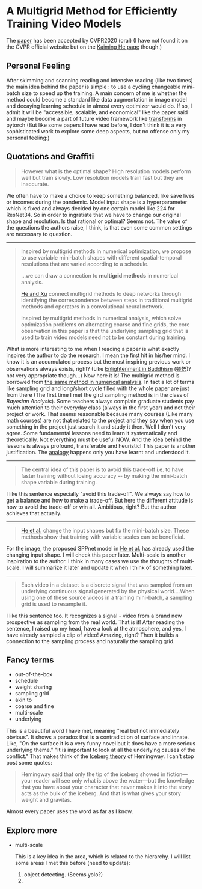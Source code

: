 # A Multigrid Method for Efficiently Training Video Models

The [paper](https://arxiv.org/abs/1912.00998) has been accepted by CVPR2020 (oral) (I have not found it on the CVPR official website but on the [Kaiming He page](http://kaiminghe.com/) though.)

## Personal Feeling

After skimming and scanning reading and intensive reading (like two times) the main idea behind the paper is simple : to use a cycling changeable mini-batch size to speed up the training. A main concern of me is whether the method could become a standard like data augmentation in image model and decaying learning schedule in almost every optimizer would do. If so, I admit it will be "accessible, scalable, and economical" like the paper said and maybe become a part of future video framework like [transforms](https://pytorch.org/docs/stable/torchvision/transforms.html) in pytorch (But like some papers I have read before, I don't think it is a very sophisticated work to explore some deep aspects, but no offense only my personal feeling:)

## Quotations and Graffiti

> However what is the optimal shape? High resolution models perform well but train slowly. Low resolution models train fast but they are inaccurate.

We often have to make a choice to keep something balanced, like save lives or incomes during the pandemic. Model input shape is a hyperparameter which is fixed and always decided by one certain model like 224 for ResNet34. So in order to ingratiate that we have to change our original shape and resolution. Is that rational or optimal? Seems not. The value of the questions the authors raise, I think, is that even some common settings are necessary to question.

-----------------

> Inspired by multigrid methods in numerical optimization, we propose to use variable mini-batch shapes with different spatial-temporal resolutions that are varied according to a schedule.
>
> ...we can draw a connection to **multigrid methods** in numerical analysis.
>
> [He and Xu](https://link.springer.com/content/pdf/10.1007/s11425-019-9547-2.pdf) connect multigrid methods to deep networks through identifying the correspondence between steps in traditional multigrid methods and operators in a convolutional neural network.
>
> Inspired by multigrid methods in numerical analysis, which solve optimization problems on alternating coarse and fine grids, the core observation in this paper is that the underlying sampling grid that is used to train video models need not to be constant during training.

What is more interesting to me when I reading a paper is what exactly inspires the author to do the research. I mean the first hit in his/her mind. I know it is an accumulated process but the most inspiring previous work or observations always exists, right? (Like [Enlightenment in Buddhism](https://simple.wikipedia.org/wiki/Enlightenment_(Buddhism)) ([顿悟]([https://zh.wikipedia.org/wiki/%E9%A0%93%E6%82%9F](https://zh.wikipedia.org/wiki/頓悟)))? not very appropriate though...)  Now here it is! The multigrid method is borrowed from [the same method in numerical analysis](https://en.wikipedia.org/wiki/Multigrid_method). In fact a lot of terms like sampling grid and long/short cycle filled with the whole paper are just from there (The first time I met the gird sampling method is in the class of *Bayesian Analysis*). Some teachers always complain graduate students pay much attention to their everyday class (always in the first year) and not their project or work. That seems reasonable because many courses (Like many math courses) are not that related to the project and they say when you use something in the project just search it and study it then. Well I don't very agree. Some fundamental lessons need to learn it systematically and theoretically. Not everything must be useful NOW. And the idea behind the lessons is always profound, transferable and heuristic! This paper is another justification. The [analogy](https://en.wikipedia.org/wiki/Analogy) happens only you have learnt and understood it. 

-------------

> The central idea of this paper is to avoid this trade-off i.e. to have faster training without losing accuracy -- by making the mini-batch shape variable during training.

I like this sentence especially "avoid this trade-off". We always say how to get a balance and how to make a trade-off. But here the different attitude is how to avoid the trade-off or win all. Ambitious, right? But the author achieves that actually.

--------------

> [He et al.](https://arxiv.org/pdf/1406.4729.pdf) change the input shapes but fix the mini-batch size. These methods show that training with variable scales can be beneficial.

For the image, the proposed SPPnet model in [He et al.](https://arxiv.org/pdf/1406.4729.pdf) has already used the changing input shape. I will check this paper later. Multi-scale is another inspiration to the author. I think in many cases we use the thoughts of multi-scale. I will summarize it later and update it when I think of something later.

-------

> Each video in a dataset is a discrete signal that was sampled from an underlying continuous signal generated by the physical world....When using one of these source videos in a training mini-batch, a sampling grid is used to resample it.

I like this sentence too. It recognizes a signal - video from a brand new prospective as sampling from the real world. That is it! After reading the sentence, I raised up my head, have a look at the atmosphere, and yes, I have already sampled a clip of video! Amazing, right? Then it builds a connection to the sampling process and naturally the sampling grid.  

## Fancy terms

* out-of-the-box
* schedule
* weight sharing
* sampling grid
* akin to
* coarse and fine
* multi-scale
* underlying

This is a beautiful word I have met, meaning "real but not immediately obvious". It shows a paradox that is a contradiction of surface and innate. Like, "On the surface it is a very funny novel but it does have a more serious underlying theme." "It is important to look at all the underlying causes of the conflict." That makes think of the [Iceberg theory](https://en.wikipedia.org/wiki/Iceberg_theory) of Hemingway. I can't stop post some quotes:

> Hemingway said that only the tip of the iceberg showed in fiction—your reader will see only what is above the water—but the knowledge that you have about your character that never makes it into the story acts as the bulk of the iceberg. And that is what gives your story weight and gravitas.

Almost every paper uses the word as far as I know.

## Explore more

* multi-scale

  This is a key idea in the area, which is related to the hierarchy. I will list some areas I met this before (need to update):

  1.  object detecting. (Seems yolo?)
  2. 
